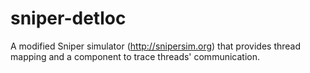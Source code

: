 # sniper-detloc

A modified Sniper simulator (http://snipersim.org) that provides thread mapping and a component to trace threads' communication.
